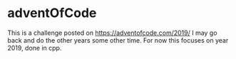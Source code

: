 # adventOfCode
This is a challenge posted on https://adventofcode.com/2019/
I may go back and do the other years some other time. For now this focuses on year 2019, done in cpp.

